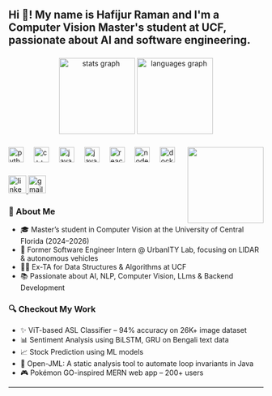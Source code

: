 <h2 align="left">Hi 👋! My name is Hafijur Raman and I'm a Computer Vision Master's student at UCF, passionate about AI and software engineering.</h2>

###

<div align="center">
  <img src="https://github-readme-stats.vercel.app/api?username=Minhaj-21st&hide_title=false&hide_rank=false&show_icons=true&include_all_commits=true&count_private=true&disable_animations=false&theme=dracula&locale=en&hide_border=false" height="150" alt="stats graph"  />
  <img src="https://github-readme-stats.vercel.app/api/top-langs?username=Minhaj-21st&locale=en&hide_title=false&layout=compact&card_width=320&langs_count=5&theme=dracula&hide_border=false" height="150" alt="languages graph"  />
</div>

###

<img align="right" height="150" src="https://i.imgflip.com/65efzo.gif"  />

###

<div align="left">
  <img src="https://cdn.jsdelivr.net/gh/devicons/devicon/icons/python/python-original.svg" height="30" alt="python logo"  />
  <img width="12" />
  <img src="https://cdn.jsdelivr.net/gh/devicons/devicon/icons/cplusplus/cplusplus-original.svg" height="30" alt="c++ logo"  />
  <img width="12" />
  <img src="https://cdn.jsdelivr.net/gh/devicons/devicon/icons/java/java-original.svg" height="30" alt="java logo"  />
  <img width="12" />
  <img src="https://cdn.jsdelivr.net/gh/devicons/devicon/icons/javascript/javascript-original.svg" height="30" alt="javascript logo"  />
  <img width="12" />
  <img src="https://cdn.jsdelivr.net/gh/devicons/devicon/icons/react/react-original.svg" height="30" alt="react logo"  />
  <img width="12" />
  <img src="https://cdn.jsdelivr.net/gh/devicons/devicon/icons/nodejs/nodejs-original.svg" height="30" alt="nodejs logo"  />
  <img width="12" />
  <img src="https://cdn.jsdelivr.net/gh/devicons/devicon/icons/docker/docker-original.svg" height="30" alt="docker logo"  />
</div>

###

<div align="left">
  <a href="https://www.linkedin.com/in/hafijur-raman/" target="_blank">
    <img src="https://img.shields.io/static/v1?message=LinkedIn&logo=linkedin&label=&color=0077B5&logoColor=white&labelColor=&style=for-the-badge" height="35" alt="linkedin logo"  />
  </a>
  <a href="mailto:raman.hafijur22@gmail.com" target="_blank">
    <img src="https://img.shields.io/static/v1?message=Gmail&logo=gmail&label=&color=D14836&logoColor=white&labelColor=&style=for-the-badge" height="35" alt="gmail logo"  />
  </a>
</div>

###

### 🧠 About Me
- 🎓 Master’s student in Computer Vision at the University of Central Florida (2024–2026)
- 🔬 Former Software Engineer Intern @ UrbanITY Lab, focusing on LIDAR & autonomous vehicles
- 👨‍🏫 Ex-TA for Data Structures & Algorithms at UCF
- 📚 Passionate about AI, NLP, Computer Vision, LLms & Backend Development

### 🔍 Checkout My Work
- ✨ ViT-based ASL Classifier – 94% accuracy on 26K+ image dataset
- 📊 Sentiment Analysis using BiLSTM, GRU on Bengali text data
- 📈 Stock Prediction using ML models
- 🧪 Open-JML: A static analysis tool to automate loop invariants in Java
- 🎮 Pokémon GO-inspired MERN web app – 200+ users

---
